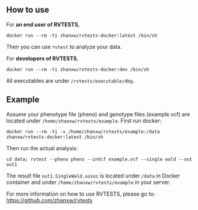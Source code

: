 How to use
----------

For **an end user of RVTESTS**, 

    docker run --rm -ti zhanxw/rvtests-docker:latest /bin/sh

Then you can use `rvtest` to analyze your data.


For **developers of RVTESTS**,

    docker run --rm -ti zhanxw/rvtests-docker:dev /bin/sh

All executables are under `/rvtests/executable/dbg`.



Example
-------

Assume your phenotype file (pheno) and genotype files (example.vcf) are located under `/home/zhanxw/rvtests/example`.
First run docker:

    docker run --rm -ti -v /home/zhanxw/rvtests/example:/data zhanxw/rvtests-docker:latest /bin/sh


Then run the actual analysis:

    cd data; rvtest --pheno pheno --inVcf example.vcf --single wald --out out1

The result file `out1.SingleWald.assoc` is located under `/data` in Docker container and under `/home/zhanxw/rvtests/example` in your server.


For more information on how to use RVTESTS, please go to: https://github.com/zhanxw/rvtests
